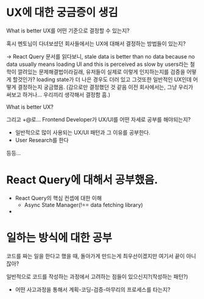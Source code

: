 # UX에 대한 궁금증이 생김

What is better UX를 어떤 기준으로 결정할 수 있는지?

혹시 멘토님이 다녀보셨던 회사들에서는 UX에 대해서 결정하는 방법들이 있는지?

-> React Query 문서를 읽다보니, stale data is better than no data because no data usually means loading UI and this is perceived as slow by users라는 철학이 깔려있는 문제해결법이라길래, 유저들이 실제로 이렇게 인지하는지를 검증을 어떻게 할것인가? loading state가 더 나은 경우도 더러 있고 그것또한 일반적인 UX인데 어떻게 결정하는지 궁금했음. (감으로만 결정했던 것 같음 이전 회사에서는, 그냥 우리가 써보고 하거나... 우리끼리 생각해서 결정함 흠.)

What is better UX?

그리고 +@로... Frontend Developer가 UX/UI를 어떤 자세로 공부를 해야되는지?

- 일반적으로 많이 사용되는 UX/UI 패턴과 그 이유를 공부한다.
- User Research를 한다

등등...

# React Query에 대해서 공부했음.

- React Query의 핵심 컨셉에 대한 이해
  - Async State Manager(!== data fetching library)
-

# 일하는 방식에 대한 공부

코드를 짜는 일을 한다고 했을 때, 돌아가게 만드는게 최우선이겠지만 여기서 끝이 아니잖아?

일반적으로 코드를 작성하는 과정에서 고려하는 점들이 있으신지?(작성하는 패턴?)

- 어떤 사고과정을 통해서 계획-코딩-검증-마무리의 프로세스를 타는지?
